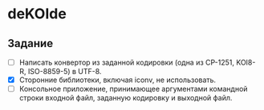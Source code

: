 # deKOIde
## Задание
- [ ] Написать конвертор из заданной кодировки (одна из CP-1251, KOI8-R, ISO-8859-5) в UTF-8.
- [X] Сторонние библиотеки, включая iconv, не использовать.
- [ ] Консольное приложение, принимающее аргументами командной строки входной файл, заданную кодировку и выходной файл.